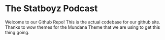 # The Statboyz Podcast

Welcome to our Github Repo! This is the actual codebase for our github site.
Thanks to wow themes for the Mundana Theme that we are using to get this thing going.

